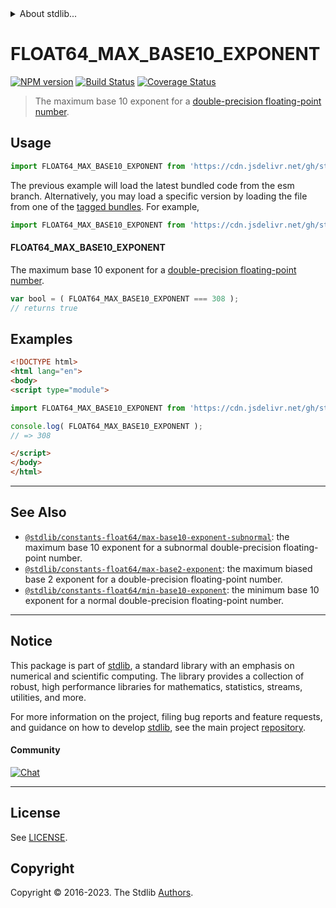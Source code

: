 <!--

@license Apache-2.0

Copyright (c) 2018 The Stdlib Authors.

Licensed under the Apache License, Version 2.0 (the "License");
you may not use this file except in compliance with the License.
You may obtain a copy of the License at

   http://www.apache.org/licenses/LICENSE-2.0

Unless required by applicable law or agreed to in writing, software
distributed under the License is distributed on an "AS IS" BASIS,
WITHOUT WARRANTIES OR CONDITIONS OF ANY KIND, either express or implied.
See the License for the specific language governing permissions and
limitations under the License.

-->


<details>
  <summary>
    About stdlib...
  </summary>
  <p>We believe in a future in which the web is a preferred environment for numerical computation. To help realize this future, we've built stdlib. stdlib is a standard library, with an emphasis on numerical and scientific computation, written in JavaScript (and C) for execution in browsers and in Node.js.</p>
  <p>The library is fully decomposable, being architected in such a way that you can swap out and mix and match APIs and functionality to cater to your exact preferences and use cases.</p>
  <p>When you use stdlib, you can be absolutely certain that you are using the most thorough, rigorous, well-written, studied, documented, tested, measured, and high-quality code out there.</p>
  <p>To join us in bringing numerical computing to the web, get started by checking us out on <a href="https://github.com/stdlib-js/stdlib">GitHub</a>, and please consider <a href="https://opencollective.com/stdlib">financially supporting stdlib</a>. We greatly appreciate your continued support!</p>
</details>

# FLOAT64_MAX_BASE10_EXPONENT

[![NPM version][npm-image]][npm-url] [![Build Status][test-image]][test-url] [![Coverage Status][coverage-image]][coverage-url] <!-- [![dependencies][dependencies-image]][dependencies-url] -->

> The maximum base 10 exponent for a [double-precision floating-point number][ieee754].



<section class="usage">

## Usage

<!-- eslint-disable id-length -->

```javascript
import FLOAT64_MAX_BASE10_EXPONENT from 'https://cdn.jsdelivr.net/gh/stdlib-js/constants-float64-max-base10-exponent@esm/index.mjs';
```
The previous example will load the latest bundled code from the esm branch. Alternatively, you may load a specific version by loading the file from one of the [tagged bundles](https://github.com/stdlib-js/constants-float64-max-base10-exponent/tags). For example,

```javascript
import FLOAT64_MAX_BASE10_EXPONENT from 'https://cdn.jsdelivr.net/gh/stdlib-js/constants-float64-max-base10-exponent@v0.1.0-esm/index.mjs';
```

#### FLOAT64_MAX_BASE10_EXPONENT

The maximum base 10 exponent for a [double-precision floating-point number][ieee754].

<!-- eslint-disable id-length -->

```javascript
var bool = ( FLOAT64_MAX_BASE10_EXPONENT === 308 );
// returns true
```

</section>

<!-- /.usage -->

<section class="examples">

## Examples

<!-- TODO: better example -->

<!-- eslint no-undef: "error" -->

<!-- eslint-disable id-length -->

```html
<!DOCTYPE html>
<html lang="en">
<body>
<script type="module">

import FLOAT64_MAX_BASE10_EXPONENT from 'https://cdn.jsdelivr.net/gh/stdlib-js/constants-float64-max-base10-exponent@esm/index.mjs';

console.log( FLOAT64_MAX_BASE10_EXPONENT );
// => 308

</script>
</body>
</html>
```

</section>

<!-- /.examples -->

<!-- C interface documentation. -->



<!-- Section for related `stdlib` packages. Do not manually edit this section, as it is automatically populated. -->

<section class="related">

* * *

## See Also

-   <span class="package-name">[`@stdlib/constants-float64/max-base10-exponent-subnormal`][@stdlib/constants/float64/max-base10-exponent-subnormal]</span><span class="delimiter">: </span><span class="description">the maximum base 10 exponent for a subnormal double-precision floating-point number.</span>
-   <span class="package-name">[`@stdlib/constants-float64/max-base2-exponent`][@stdlib/constants/float64/max-base2-exponent]</span><span class="delimiter">: </span><span class="description">the maximum biased base 2 exponent for a double-precision floating-point number.</span>
-   <span class="package-name">[`@stdlib/constants-float64/min-base10-exponent`][@stdlib/constants/float64/min-base10-exponent]</span><span class="delimiter">: </span><span class="description">the minimum base 10 exponent for a normal double-precision floating-point number.</span>

</section>

<!-- /.related -->

<!-- Section for all links. Make sure to keep an empty line after the `section` element and another before the `/section` close. -->


<section class="main-repo" >

* * *

## Notice

This package is part of [stdlib][stdlib], a standard library with an emphasis on numerical and scientific computing. The library provides a collection of robust, high performance libraries for mathematics, statistics, streams, utilities, and more.

For more information on the project, filing bug reports and feature requests, and guidance on how to develop [stdlib][stdlib], see the main project [repository][stdlib].

#### Community

[![Chat][chat-image]][chat-url]

---

## License

See [LICENSE][stdlib-license].


## Copyright

Copyright &copy; 2016-2023. The Stdlib [Authors][stdlib-authors].

</section>

<!-- /.stdlib -->

<!-- Section for all links. Make sure to keep an empty line after the `section` element and another before the `/section` close. -->

<section class="links">

[npm-image]: http://img.shields.io/npm/v/@stdlib/constants-float64-max-base10-exponent.svg
[npm-url]: https://npmjs.org/package/@stdlib/constants-float64-max-base10-exponent

[test-image]: https://github.com/stdlib-js/constants-float64-max-base10-exponent/actions/workflows/test.yml/badge.svg?branch=v0.1.0
[test-url]: https://github.com/stdlib-js/constants-float64-max-base10-exponent/actions/workflows/test.yml?query=branch:v0.1.0

[coverage-image]: https://img.shields.io/codecov/c/github/stdlib-js/constants-float64-max-base10-exponent/main.svg
[coverage-url]: https://codecov.io/github/stdlib-js/constants-float64-max-base10-exponent?branch=main

<!--

[dependencies-image]: https://img.shields.io/david/stdlib-js/constants-float64-max-base10-exponent.svg
[dependencies-url]: https://david-dm.org/stdlib-js/constants-float64-max-base10-exponent/main

-->

[chat-image]: https://img.shields.io/gitter/room/stdlib-js/stdlib.svg
[chat-url]: https://app.gitter.im/#/room/#stdlib-js_stdlib:gitter.im

[stdlib]: https://github.com/stdlib-js/stdlib

[stdlib-authors]: https://github.com/stdlib-js/stdlib/graphs/contributors

[umd]: https://github.com/umdjs/umd
[es-module]: https://developer.mozilla.org/en-US/docs/Web/JavaScript/Guide/Modules

[deno-url]: https://github.com/stdlib-js/constants-float64-max-base10-exponent/tree/deno
[umd-url]: https://github.com/stdlib-js/constants-float64-max-base10-exponent/tree/umd
[esm-url]: https://github.com/stdlib-js/constants-float64-max-base10-exponent/tree/esm
[branches-url]: https://github.com/stdlib-js/constants-float64-max-base10-exponent/blob/main/branches.md

[stdlib-license]: https://raw.githubusercontent.com/stdlib-js/constants-float64-max-base10-exponent/main/LICENSE

[ieee754]: https://en.wikipedia.org/wiki/IEEE_754-1985

<!-- <related-links> -->

[@stdlib/constants/float64/max-base10-exponent-subnormal]: https://github.com/stdlib-js/constants-float64-max-base10-exponent-subnormal/tree/esm

[@stdlib/constants/float64/max-base2-exponent]: https://github.com/stdlib-js/constants-float64-max-base2-exponent/tree/esm

[@stdlib/constants/float64/min-base10-exponent]: https://github.com/stdlib-js/constants-float64-min-base10-exponent/tree/esm

<!-- </related-links> -->

</section>

<!-- /.links -->
